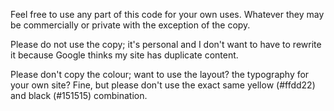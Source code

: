 Feel free to use any part of this code for your own uses. Whatever they may be commercially or private with the exception of the copy.

Please do not use the copy; it's personal and I don't want to have to rewrite it because Google thinks my site has duplicate content.

Please don't copy the colour; want to use the layout? the typography for your own site? Fine, but please don't use the exact same yellow (#ffdd22) and black (#151515) combination.